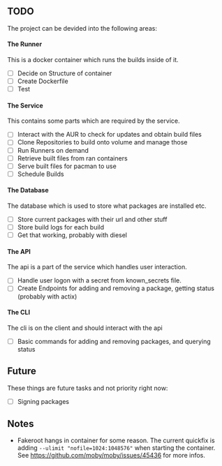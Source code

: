 ## TODO
The project can be devided into the following areas:

#### The Runner
This is a docker container which runs the builds inside of it.
- [ ] Decide on Structure of container
- [ ] Create Dockerfile
- [ ] Test

#### The Service
This contains some parts which are required by the service.
- [ ] Interact with the AUR to check for updates and obtain build files
- [ ] Clone Repositories to build onto volume and manage those
- [ ] Run Runners on demand
- [ ] Retrieve built files from ran containers
- [ ] Serve built files for pacman to use
- [ ] Schedule Builds

#### The Database
The database which is used to store what packages are installed etc.
- [ ] Store current packages with their url and other stuff
- [ ] Store build logs for each build
- [ ] Get that working, probably with diesel

#### The API
The api is a part of the service which handles user interaction.
- [ ] Handle user logon with a secret from known_secrets file.
- [ ] Create Endpoints for adding and removing a package, getting status (probably with actix)

#### The CLI
The cli is on the client and should interact with the api
- [ ] Basic commands for adding and removing packages, and querying status

## Future
These things are future tasks and not priority right now:
- [ ] Signing packages

## Notes
- Fakeroot hangs in container for some reason. The current quickfix is adding `--ulimit "nofile=1024:1048576"` when starting the container. See https://github.com/moby/moby/issues/45436 for more infos.